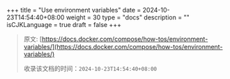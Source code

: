 +++
title = "Use environment variables"
date = 2024-10-23T14:54:40+08:00
weight = 30
type = "docs"
description = ""
isCJKLanguage = true
draft = false
+++

> 原文: [https://docs.docker.com/compose/how-tos/environment-variables/](https://docs.docker.com/compose/how-tos/environment-variables/)
>
> 收录该文档的时间：`2024-10-23T14:54:40+08:00`
